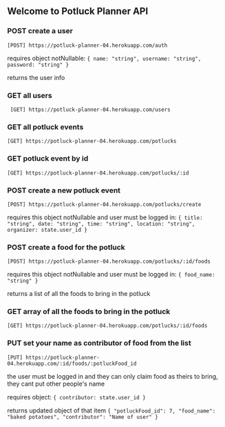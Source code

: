 ## Welcome to Potluck Planner API

### POST create a user

`[POST] https://potluck-planner-04.herokuapp.com/auth`

requires object notNullable: `{ name: "string", username: "string", password: "string" }`

returns the user info

### GET all users

` [GET] https://potluck-planner-04.herokuapp.com/users`

### GET all potluck events

`[GET] https://potluck-planner-04.herokuapp.com/potlucks`

### GET potluck event by id

`[GET] https://potluck-planner-04.herokuapp.com/potlucks/:id`

### POST create a new potluck event

`[POST] https://potluck-planner-04.herokuapp.com/potlucks/create`

requires this object notNullable and user must be logged in: `{ title: "string", date: "string", time: "string", location: "string", organizer: state.user_id }`

### POST create a food for the potluck

`[POST] https://potluck-planner-04.herokuapp.com/potlucks/:id/foods`

requires this object notNullable and user must be logged in: `{ food_name: "string" }`

returns a list of all the foods to bring in the potluck

### GET array of all the foods to bring in the potluck

`[GET] https://potluck-planner-04.herokuapp.com/potlucks/:id/foods`

### PUT set your name as contributor of food from the list

`[PUT] https://potluck-planner-04.herokuapp.com/:id/foods/:potluckFood_id`

the user must be logged in and they can only claim food as theirs to bring, they cant put other people's name

requires object: `{ contributor: state.user_id }`

returns updated object of that item `{ "potluckFood_id": 7, "food_name": "baked potatoes", "contributor": "Name of user" }`
